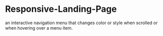 # Responsive-Landing-Page
an interactive navigation menu that changes color or style when scrolled or when hovering over a menu item. 
